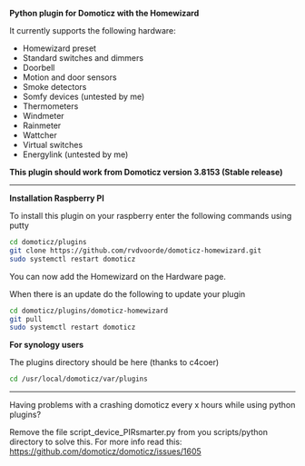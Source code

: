 <b>Python plugin for Domoticz with the Homewizard</b>

It currently supports the following hardware:
<ul>
<li>Homewizard preset</li>
<li>Standard switches and dimmers</li>
<li>Doorbell</li>
<li>Motion and door sensors</li>
<li>Smoke detectors</li>
<li>Somfy devices (untested by me)</li>
<li>Thermometers</li>
<li>Windmeter</li>
<li>Rainmeter</li>
<li>Wattcher</li>
<li>Virtual switches</li>
<li>Energylink (untested by me)</li>
</ul>

<b>This plugin should work from Domoticz version 3.8153 (Stable release)</b>

<hr/>

<b>Installation Raspberry PI</b>

To install this plugin on your raspberry enter the following commands using putty
```bash
cd domoticz/plugins
git clone https://github.com/rvdvoorde/domoticz-homewizard.git
sudo systemctl restart domoticz
```
  
You can now add the Homewizard on the Hardware page.

When there is an update do the following to update your plugin
```bash
cd domoticz/plugins/domoticz-homewizard
git pull
sudo systemctl restart domoticz
```
  
<b>For synology users</b>

The plugins directory should be here (thanks to c4coer)
```bash
cd /usr/local/domoticz/var/plugins
```

<hr/>

Having problems with a crashing domoticz every x hours while using python plugins?

Remove the file script_device_PIRsmarter.py from you scripts/python directory to
solve this. For more info read this: https://github.com/domoticz/domoticz/issues/1605

